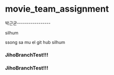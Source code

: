 # movie_team_assignment


박근균-----------------








silhum





ssong sa mu el 
git hub silhum


### JihoBranchTest!!!

<!-- 수정중입니다. 송사무엘-->

<!-- 수정 2차입니다. 송사무엘 -->

<!-- 수정 3차입니다. 송사무엘 -->

### JihoBranchTest!!!

